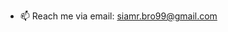 - 📫 Reach me via email:
      siamr.bro99@gmail.com

<!---
siamr902/siamr902 is a ✨ special ✨ repository because its `README.md` (this file) appears on your GitHub profile.
You can click the Preview link to take a look at your changes.
--->
